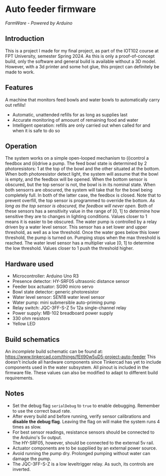 # Auto feeder firmware
*FarmWare - Powered by Arduino*

## Introduction
This is a project I made for my final project, as part of the IOT102 course at FPT University, semester Spring 2024.
As this is only a proof-of-concept build, only the software and general build is available without a 3D model.
However, with a 3d printer and some hot glue, this project can definitely be made to work.

## Features
A machine that monitors feed bowls and water bowls to automatically carry out refills!
- Automatic, unattended refills for as long as supplies last
- Accurate monitoring of amoount of remaining food and water
- Intelligent operation: refills are only carried out when called for and when it is safe to do so

## Operation
The system works on a simple open-looped mechanism to (i)control a feedbox and (ii)drive a pump. 
The feed bowl state is determined by 2 photoresistors: 1 at the top of the bowl and the other situated at the bottom. When both photoresistor detect light, the system will assume that the bowl is empty, and the feedbox will be opened. When the bottom sensor is obscured, but the top sensor is not, the bowl is in its nominal state. When both sensorrs are obscured, the system will take that for the bowl being completely full. In both of the latter case, the feedbox is closed.
Note that to prevent overfill, the top sensor is programmed to override the bottom. *As long as the top sensor is obscured, the feedbox will never open.*
Both of these sensors has a sensitivity value in the range of [0, 1] to determine how sensitive they are to changes in lighting conditions. Values closer to 1 means it is easier to be obscured.
The water pump is controlled by a relay driven by a water level sensor. This sensor has a set lower and upper threshold, as well as a low threshold. Once the water goes below this lower threshold, the pump is turned on. Pumping stops when the max threshold is reached.
The water level sensor has a multiplier value [0, 1] to determine the low threshold. Values closer to 1 push the threshold higher.

## Hardware used
- Microcontroller: Arduino Uno R3
- Presence detector: HY-SRF05 ultrasonic distance sensor
- Feeder box actuator: SG90 micro servo
- Bowl state detector: generic photoresistor
- Water level sensor: SEN18 water level sensor
- Water pump: mini submersible auto-priming pump
- Relay switch: JQC-3FF-S-Z 5v 12a single-channel relay
- Power supply: MB-102 breadboard power supply
- 330 ohm resistors
- Yellow LED

## Build schematics
An *incomplete* build schematic can be found at: https://www.tinkercad.com/things/fEtl90w5uD5-project-auto-feeder
This doesn't include all hardware components since Tinkercad has yet to include components used in the water subsystem.
All pinout is included in the firmware file. These values can also be modified to adapt to different build requirements.

## Notes
- Set the debug flag `serialDebug` to `true` to enable debugging. Remember to use the correct baud rate.
- After every build and before running, verify sensor calibrations and **disable the debug flag**. Leaving the flag on will make the system runs 4 times as slow.
- For best sensor readings, resistance sensors should be connected to the Arduino's 5v output. <br>The HY-SRF05, however, should be connected to the external 5v rail.
- Actuator components are to be suppliied by an external power source.
- Avoid running the pump dry. Prolonged pumping without water can damage the pump.
- The JQC-3FF-S-Z is a low leveltrigger relay. As such, its controls are inverted.
